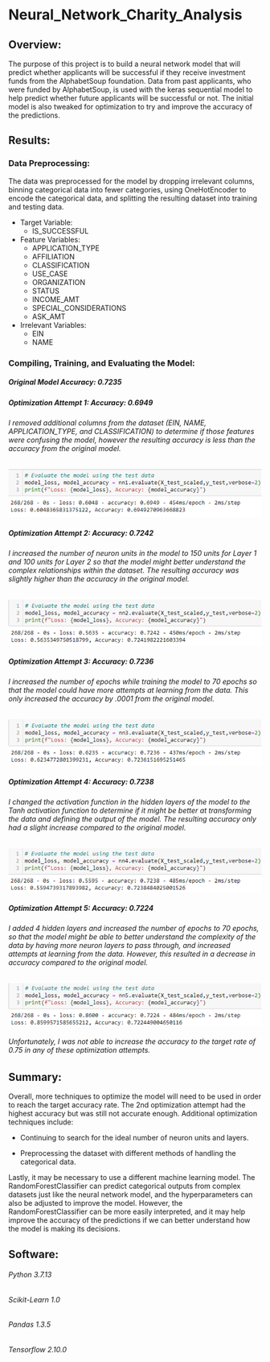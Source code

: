 # Neural_Network_Charity_Analysis

## Overview:
The purpose of this project is to build a neural network model that will predict whether applicants will be successful if they receive investment funds from the AlphabetSoup foundation. 
Data from past applicants, who were funded by AlphabetSoup, is used with the keras sequential model to help predict whether future applicants will be successful or not. The initial model is also tweaked for optimization to try and improve the accuracy of the predictions. 

## Results:
### Data Preprocessing:
The data was preprocessed for the model by dropping irrelevant columns, binning categorical data into fewer categories, using OneHotEncoder to encode the categorical data, and splitting the resulting dataset into training and testing data. 
- Target Variable: 
    - IS_SUCCESSFUL
- Feature Variables: 
    - APPLICATION_TYPE
    - AFFILIATION
    - CLASSIFICATION
    - USE_CASE
    - ORGANIZATION
    - STATUS
    - INCOME_AMT
    - SPECIAL_CONSIDERATIONS
    - ASK_AMT
- Irrelevant Variables:
    - EIN
    - NAME
### Compiling, Training, and Evaluating the Model:
##### ***Original Model*** Accuracy: 0.7235

##### ***Optimization Attempt 1:*** Accuracy: 0.6949
###### I removed additional columns from the dataset (EIN, NAME, APPLICATION_TYPE, and CLASSIFICATION) to determine if those features were confusing the model, however the resulting accuracy is less than the accuracy from the original model.
![1](https://github.com/eoweed/Neural_Network_Charity_Analysis/blob/main/Images/1.png)

##### ***Optimization Attempt 2:*** Accuracy: 0.7242
###### I increased the number of neuron units in the model to 150 units for Layer 1 and 100 units for Layer 2 so that the model might better understand the complex relationships within the dataset. The resulting accuracy was slightly higher than the accuracy in the original model.
![2](https://github.com/eoweed/Neural_Network_Charity_Analysis/blob/main/Images/2.png)

##### ***Optimization Attempt 3:*** Accuracy: 0.7236
###### I increased the number of epochs while training the model to 70 epochs so that the model could have more attempts at learning from the data. This only increased the accuracy by .0001 from the original model.
![3](https://github.com/eoweed/Neural_Network_Charity_Analysis/blob/main/Images/3.png)

##### ***Optimization Attempt 4:*** Accuracy: 0.7238
###### I changed the activation function in the hidden layers of the model to the Tanh activation function to determine if it might be better at transforming the data and defining the output of the model. The resulting accuracy only had a slight increase compared to the original model.
![4](https://github.com/eoweed/Neural_Network_Charity_Analysis/blob/main/Images/4.png)

##### ***Optimization Attempt 5:*** Accuracy: 0.7224
###### I added 4 hidden layers and increased the number of epochs to 70 epochs, so that the model might be able to better understand the complexity of the data by having more neuron layers to pass through, and increased attempts at learning from the data. However, this resulted in a decrease in accuracy compared to the original model. 
![5](https://github.com/eoweed/Neural_Network_Charity_Analysis/blob/main/Images/5.png)

###### Unfortunately, I was not able to increase the accuracy to the target rate of 0.75 in any of these optimization attempts.


## Summary:
Overall, more techniques to optimize the model will need to be used in order to reach the target accuracy rate. The 2nd optimization attempt had the highest accuracy but was still not accurate enough. 
Additional optimization techniques include:

-	Continuing to search for the ideal number of neuron units and layers.

-	Preprocessing the dataset with different methods of handling the categorical data.

Lastly, it may be necessary to use a different machine learning model. The RandomForestClassifier can predict categorical outputs from complex datasets just like the neural network model, and the hyperparameters can also be adjusted to improve the model. However, the RandomForestClassifier can be more easily interpreted, and it may help improve the accuracy of the predictions if we can better understand how the model is making its decisions.


## Software:
###### Python 3.7.13
###### Scikit-Learn 1.0
###### Pandas 1.3.5
###### Tensorflow 2.10.0
